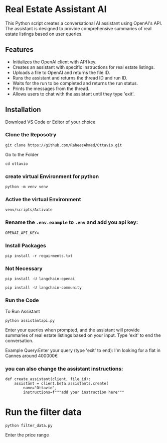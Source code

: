 # Real Estate Assistant AI

This Python script creates a conversational AI assistant using OpenAI's API. The assistant is designed to provide comprehensive summaries of real estate listings based on user queries.

## Features

- Initializes the OpenAI client with API key.
- Creates an assistant with specific instructions for real estate listings.
- Uploads a file to OpenAI and returns the file ID.
- Runs the assistant and returns the thread ID and run ID.
- Waits for the run to be completed and returns the run status.
- Prints the messages from the thread.
- Allows users to chat with the assistant until they type 'exit'.

## Installation

Download VS Code or Editor of your choice

### Clone the Reposotry

```
git clone https://github.com/RaheesAhmed/Ottavio.git
```

Go to the Folder

```
cd ottavio
```

### create virtual Environment for python

```
python -m venv venv
```

### Active the virtual Environment

```
venv/scripts/Activate
```

### Rename the `.env.example` to `.env` and add you api key:

```
OPENAI_API_KEY=
```

### Install Packages

```
pip install -r requirments.txt
```

### Not Necessary

```
pip install -U langchain-openai
```

```
pip install -U langchain-community
```


### Run the Code

To Run Assistant 

```
python assistantapi.py
```

Enter your queries when prompted, and the assistant will provide summaries of real estate listings based on your input. Type 'exit' to end the conversation.

Example Query:Enter your query (type 'exit' to end): I'm looking for a flat in Cannes around 400000€

### you can also change the assistant instructions:

```
def create_assistant(client, file_id):
    assistant = client.beta.assistants.create(
        name="Ottavio",
        instructions=f"""add your instruction here"""

```

# Run the filter data

```
python filter_data.py
```

Enter the price range
